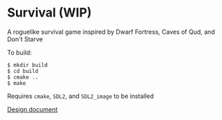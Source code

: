 # Survival (WIP)

A roguelike survival game inspired by Dwarf Fortress, Caves of Qud, and Don't Starve

To build:

```
$ mkdir build
$ cd build
$ cmake ..
$ make
```

Requires `cmake`, `SDL2`, and `SDL2_image` to be installed


[Design document](https://docs.google.com/document/d/1QQWnJ2frBN2tIl7ah1RWHNOQuj8oJjD81V8b4rahGfY/edit?usp=sharing)